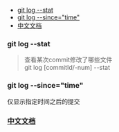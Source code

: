 - [git log  --stat](#git-log----stat)
- [git log --since="time"](#git-log---sincetime)
- [中文文档](#中文文档)

### git log  --stat

>查看某次commit修改了哪些文件  
>git log [commitId/-num] --stat  

### git log --since="time"

仅显示指定时间之后的提交

### [中文文档](https://git-scm.com/book/zh/v2/Git-%E5%9F%BA%E7%A1%80-%E6%9F%A5%E7%9C%8B%E6%8F%90%E4%BA%A4%E5%8E%86%E5%8F%B2#log_options)
